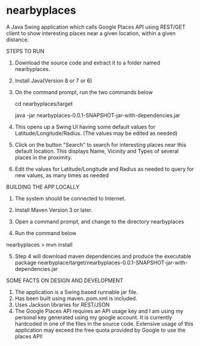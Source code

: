 # nearbyplaces
A Java Swing application which calls Google Places API using REST/GET client to show interesting places near a given location, within a given distance. 


STEPS TO RUN 

1. Download the source code and extract it to a folder named nearbyplaces.
2. Install Java(Version 8 or 7 or 6)
3. On the command prompt, run the two commands below

   cd nearbyplaces/target 
   
   java -jar nearbyplaces-0.0.1-SNAPSHOT-jar-with-dependencies.jar 

4. This opens up a Swing UI having some default values for Latitude/Longitude/Radius. 
(The values may be edited as needed)
5. Click on the button "Search" to search for interesting places near this default 
location. This displays Name, Vicinity and Types of several places in the proximity. 
6. Edit the values for Latitude/Longitude and Radius as needed to query for new values, 
as many times as needed

BUILDING THE APP LOCALLY

1) The system should be connected to Internet.

2) Install Maven Version 3 or later.

3) Open a command prompt, and change to the directory nearbyplaces

4) Run the command below

nearbyplaces > mvn install

5) Step 4 will download maven dependencies and produce the executable package
nearbyplace/target/nearbyplaces-0.0.1-SNAPSHOT-jar-with-dependencies.jar

SOME FACTS ON DESIGN AND DEVELOPMENT 

1. The application is a Swing based runnable jar file. 
2. Has been built using maven. pom.xml is included.
3. Uses Jackson libraries for REST/JSON 
4. The Google Places API requires an API usage key and I am using my personal key
generated using my google account. It is currently hardcoded in one of the files
in the source code. Extensive usage of this application may exceed the free quota
provided by Google to use the places API!

